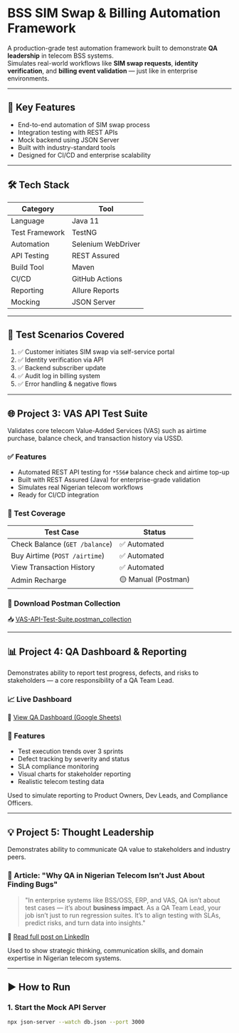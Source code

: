 # BSS SIM Swap & Billing Automation Framework

A production-grade test automation framework built to demonstrate **QA leadership** in telecom BSS systems.  
Simulates real-world workflows like **SIM swap requests**, **identity verification**, and **billing event validation** — just like in enterprise environments.

---

## 🎯 Key Features
- End-to-end automation of SIM swap process
- Integration testing with REST APIs
- Mock backend using JSON Server
- Built with industry-standard tools
- Designed for CI/CD and enterprise scalability

---

## 🛠️ Tech Stack
| Category | Tool |
|--------|------|
| Language | Java 11 |
| Test Framework | TestNG |
| Automation | Selenium WebDriver |
| API Testing | REST Assured |
| Build Tool | Maven |
| CI/CD | GitHub Actions |
| Reporting | Allure Reports |
| Mocking | JSON Server |

---

## 🧪 Test Scenarios Covered
1. ✅ Customer initiates SIM swap via self-service portal
2. ✅ Identity verification via API
3. ✅ Backend subscriber update
4. ✅ Audit log in billing system
5. ✅ Error handling & negative flows

---

## 🌐 Project 3: VAS API Test Suite

Validates core telecom Value-Added Services (VAS) such as airtime purchase, balance check, and transaction history via USSD.

### ✅ Features
- Automated REST API testing for `*556#` balance check and airtime top-up
- Built with REST Assured (Java) for enterprise-grade validation
- Simulates real Nigerian telecom workflows
- Ready for CI/CD integration

### 🧪 Test Coverage
| Test Case | Status |
|----------|--------|
| Check Balance (`GET /balance`) | ✅ Automated |
| Buy Airtime (`POST /airtime`) | ✅ Automated |
| View Transaction History | ✅ Automated |
| Admin Recharge | 🟡 Manual (Postman)

### 📎 Download Postman Collection
📥 [VAS-API-Test-Suite.postman_collection](https://docs.google.com/document/d/1yDsueFRde3_lQyC2d5VxZg73gmupORQ5kn4g1APAEHY/edit?usp=sharing)

---

## 📊 Project 4: QA Dashboard & Reporting

Demonstrates ability to report test progress, defects, and risks to stakeholders — a core responsibility of a QA Team Lead.

### 📈 Live Dashboard
🔗 [View QA Dashboard (Google Sheets)](https://docs.google.com/spreadsheets/d/e/2PACX-1vQQ39QTlNiHmWVPZKgb1eHqbT7ZJCkxyKJDeiphP0eYoZfKBL3Jp4kuiPcSNT-TQptXfkxjFGwRPTRB/pubchart?oid=1935601737&format=interactive)
### 🧠 Features
- Test execution trends over 3 sprints
- Defect tracking by severity and status
- SLA compliance monitoring
- Visual charts for stakeholder reporting
- Realistic telecom testing data

Used to simulate reporting to Product Owners, Dev Leads, and Compliance Officers.

---

## 💡 Project 5: Thought Leadership

Demonstrates ability to communicate QA value to stakeholders and industry peers.

### 📝 Article: "Why QA in Nigerian Telecom Isn’t Just About Finding Bugs"
> "In enterprise systems like BSS/OSS, ERP, and VAS, QA isn’t about test cases — it’s about **business impact**. As a QA Team Lead, your job isn’t just to run regression suites. It’s to align testing with SLAs, predict risks, and turn data into insights."

🔗 [Read full post on LinkedIn](https://www.linkedin.com/feed/update/urn:li:share:7359460978738057216/)

Used to show strategic thinking, communication skills, and domain expertise in Nigerian telecom systems.

---


## ▶️ How to Run

### 1. Start the Mock API Server
```bash
npx json-server --watch db.json --port 3000







